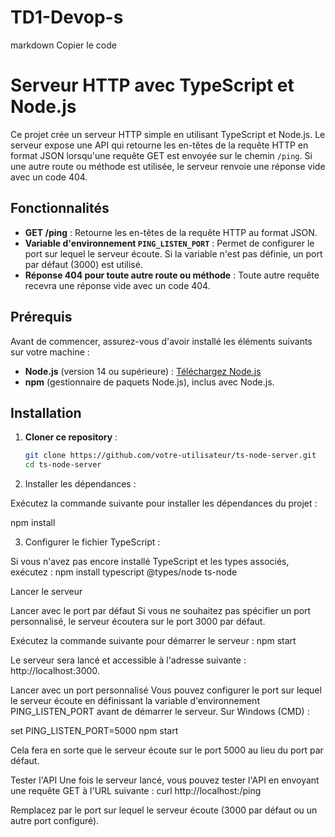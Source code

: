 # TD1-Devop-s
markdown
Copier le code
# Serveur HTTP avec TypeScript et Node.js

Ce projet crée un serveur HTTP simple en utilisant TypeScript et Node.js. Le serveur expose une API qui retourne les en-têtes de la requête HTTP en format JSON lorsqu'une requête GET est envoyée sur le chemin `/ping`. Si une autre route ou méthode est utilisée, le serveur renvoie une réponse vide avec un code 404.

## Fonctionnalités

- **GET /ping** : Retourne les en-têtes de la requête HTTP au format JSON.
- **Variable d'environnement `PING_LISTEN_PORT`** : Permet de configurer le port sur lequel le serveur écoute. Si la variable n'est pas définie, un port par défaut (3000) est utilisé.
- **Réponse 404 pour toute autre route ou méthode** : Toute autre requête recevra une réponse vide avec un code 404.

## Prérequis

Avant de commencer, assurez-vous d'avoir installé les éléments suivants sur votre machine :

- **Node.js** (version 14 ou supérieure) : [Téléchargez Node.js](https://nodejs.org/)
- **npm** (gestionnaire de paquets Node.js), inclus avec Node.js.

## Installation

1. **Cloner ce repository** :

   ```bash
   git clone https://github.com/votre-utilisateur/ts-node-server.git
   cd ts-node-server


2. Installer les dépendances :

Exécutez la commande suivante pour installer les dépendances du projet :

npm install

3. Configurer le fichier TypeScript :

Si vous n'avez pas encore installé TypeScript et les types associés, exécutez :
npm install typescript @types/node ts-node



Lancer le serveur

Lancer avec le port par défaut
Si vous ne souhaitez pas spécifier un port personnalisé, le serveur écoutera sur le port 3000 par défaut.

Exécutez la commande suivante pour démarrer le serveur :
npm start


Le serveur sera lancé et accessible à l'adresse suivante : http://localhost:3000.

Lancer avec un port personnalisé
Vous pouvez configurer le port sur lequel le serveur écoute en définissant la variable d'environnement
 PING_LISTEN_PORT avant de démarrer le serveur.
Sur Windows (CMD) :

set PING_LISTEN_PORT=5000
npm start

Cela fera en sorte que le serveur écoute sur le port 5000 au lieu du port par défaut.


Tester l'API
Une fois le serveur lancé, vous pouvez tester l'API en envoyant une requête GET à l'URL suivante :
curl http://localhost:<PORT>/ping

Remplacez <PORT> par le port sur lequel le serveur écoute (3000 par défaut ou un autre port configuré).

